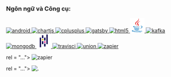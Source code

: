 <h3 align = "left"> Ngôn ngữ và Công cụ: </h3>
<p align = "left"> <a href="https://developer.android.com" target="_blank" rel="noreferrer"> <img src = "https://raw.githubusercontent.com/devicons /devicon/master/icons/android/android-original-wordmark.svg "alt =" android "width =" 40 "height =" 40 "/> </a> <a href =" https: //www.chartjs .org "target =" _ blank "rel =" noreferrer "> <img src =" https://www.chartjs.org/media/logo-title.svg "alt =" chartjs "width =" 40 "height =" 40 "/> </a> <a href="https://www.w3schools.com/cpp/" target="_blank" rel="noreferrer"> <img src =" https: //raw.githubusercontent.com / devicons / devicon / master / icon / cplusplus / cplusplus-original.svg "alt =" cplusplus "width =" 40 "height =" 40 "/> </a> <a href =" https: // www. gatsbyjs.com/ "target =" _ blank "rel =" noreferrer "> <img src =" https://www.vectorlogo.zone/logos/gatsbyjs/gatsbyjs-icon.svg "alt =" gatsby "width =" 40 "height =" 40 "/> </a> <a href="https://www.w3.org/html/" target="_blank" rel="noreferrer"> <img src =" https: // raw.githubusercontent.com/devicons/devicon/master/icons/html5/html5-original-wordmark.svg "alt =" html5 "width =" 40 "height =" 40 "/> </a> <a href =" https://www.java.com "target =" _ blank "rel =" noreferrer "> <img src =" https://raw.githubusercontent.com/devicons/devicon/master/icons/java/java-original.svg " alt = "java" width = "40" height = "40" /> </a> <a href="https://kafka.apache.org/" target="_blank" rel="noreferrer"> <img src = "https://www.vectorlogo.zone/logos/apache_kafka/apache_kafka-icon.svg" alt = "kafka" width = "40" height = "40" /> </a> <a href = "https : //www.mongodb.com/ "target =" _ blank "rel =" noreferrer "> <img src =" https://raw.githubusercontent.com/devicons/devicon/master/icons/mongodb/mongodb-original- dấu từ.svg "alt =" mongodb "width =" 40 "height =" 40 "/> </a> <a href="https://pandas.pydata.org/" target="_blank" rel="noreferrer"> <img src = "https://raw.githubusercontent.com/devicons/devicon/2ae2a900d2f041da66e950e4d48052658d850630/icons/pandas/pandas-original.svg" alt = "pandas" width = "40" height = "40" /> </ a> <a href="https://travis-ci.org" target="_blank" rel="noreferrer"> <img src = "https://www.vectorlogo.zone/logos/travis-ci/travis -ci-icon.svg "alt =" travisci "width =" 40 "height =" 40 "/> </a> <a href =" https://unity.com/ "target ="_blank "rel =" noreferrer "> <img src =" https://www.vectorlogo.zone/logos/unity3d/unity3d-icon.svg "alt =" union "width =" 40 "height =" 40 "/> </a> <a href="https://zapier.com" target="_blank" rel="noreferrer"> <img src = "https://www.vectorlogo.zone/logos/zapier/zapier-icon .svg "alt =" zapier "width =" 40 "height =" 40 "/> </a> </p>rel = "..."> <img src = "https://www.vectorlogo.zone/logos/zapier/zapier-icon.svg" alt = "zapier" width = "40" height = "40" /> </ a> </p>rel = "..."> <img src = "https://www.vectorlogo.zone/logos/zapier/zapier-icon.svg" alt = "." width = "40" height = "40" /> </ a> </p>
